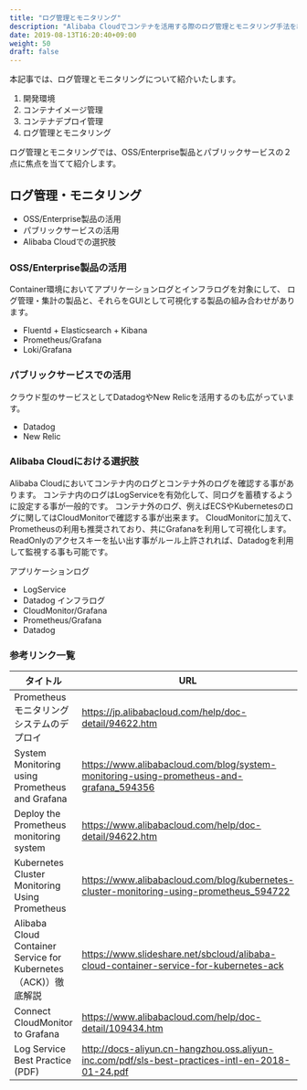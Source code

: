```yaml
---
title: "ログ管理とモニタリング"
description: "Alibaba Cloudでコンテナを活用する際のログ管理とモニタリング手法を紹介します。"
date: 2019-08-13T16:20:40+09:00
weight: 50
draft: false
---
```

本記事では、ログ管理とモニタリングについて紹介いたします。

1. 開発環境
1. コンテナイメージ管理
1. コンテナデプロイ管理
1. ログ管理とモニタリング

ログ管理とモニタリングでは、OSS/Enterprise製品とパブリックサービスの２点に焦点を当てて紹介します。

## ログ管理・モニタリング
- OSS/Enterprise製品の活用
- パブリックサービスの活用
- Alibaba Cloudでの選択肢

### OSS/Enterprise製品の活用
Container環境においてアプリケーションログとインフラログを対象にして、
ログ管理・集計の製品と、それらをGUIとして可視化する製品の組み合わせがあります。

- Fluentd + Elasticsearch + Kibana  
- Prometheus/Grafana
- Loki/Grafana

### パブリックサービスでの活用
クラウド型のサービスとしてDatadogやNew Relicを活用するのも広がっています。

- Datadog
- New Relic

### Alibaba Cloudにおける選択肢
Alibaba Cloudにおいてコンテナ内のログとコンテナ外のログを確認する事があります。
コンテナ内のログはLogServiceを有効化して、同ログを蓄積するように設定する事が一般的です。
コンテナ外のログ、例えばECSやKubernetesのログに関してはCloudMonitorで確認する事が出来ます。
CloudMonitorに加えて、Prometheusの利用も推奨されており、共にGrafanaを利用して可視化します。
ReadOnlyのアクセスキーを払い出す事がルール上許されれば、Datadogを利用して監視する事も可能です。

アプリケーションログ
  - LogService
  - Datadog
インフラログ
  - CloudMonitor/Grafana
  - Prometheus/Grafana
  - Datadog

### 参考リンク一覧
|タイトル|URL|
| ---- | ---- |
|Prometheusモニタリングシステムのデプロイ|https://jp.alibabacloud.com/help/doc-detail/94622.htm|
|System Monitoring using Prometheus and Grafana|https://www.alibabacloud.com/blog/system-monitoring-using-prometheus-and-grafana_594356|
| Deploy the Prometheus monitoring system | https://www.alibabacloud.com/help/doc-detail/94622.htm |
| Kubernetes Cluster Monitoring Using Prometheus | https://www.alibabacloud.com/blog/kubernetes-cluster-monitoring-using-prometheus_594722 |
| Alibaba Cloud Container Service for Kubernetes （ACK)）徹底解説 | https://www.slideshare.net/sbcloud/alibaba-cloud-container-service-for-kubernetes-ack |
| Connect CloudMonitor to Grafana | https://www.alibabacloud.com/help/doc-detail/109434.htm |
| Log Service Best Practice (PDF) | http://docs-aliyun.cn-hangzhou.oss.aliyun-inc.com/pdf/sls-best-practices-intl-en-2018-01-24.pdf |
